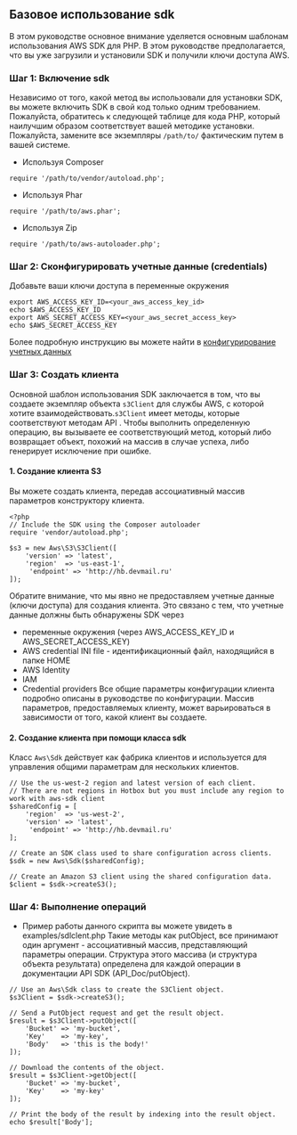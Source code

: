 ## Базовое использование sdk
В этом руководстве основное внимание уделяется основным шаблонам использования AWS SDK для PHP. В этом руководстве предполагается, что вы уже загрузили и установили SDK и получили ключи доступа AWS.

### Шаг 1: Включение sdk
Независимо от того, какой метод вы использовали для установки SDK, вы можете включить SDK в свой код только одним требованием. Пожалуйста, обратитесь к следующей таблице для кода PHP, который наилучшим образом соответствует вашей методике установки. 
Пожалуйста, замените все экземпляры ```/path/to/``` фактическим путем в вашей системе.
* Используя Composer
```
require '/path/to/vendor/autoload.php';
```
* Используя Phar
```
require '/path/to/aws.phar';
```
* Используя Zip
```
require '/path/to/aws-autoloader.php';
```
### Шаг 2:  Сконфигурировать учетные данные (credentials)
Добавьте ваши ключи доступа в переменные окружения
```
export AWS_ACCESS_KEY_ID=<your_aws_access_key_id>
echo $AWS_ACCESS_KEY_ID
export AWS_SECRET_ACCESS_KEY=<your_aws_secret_access_key>
echo $AWS_SECRET_ACCESS_KEY
```
Более подробную инструкцию вы можете найти в [конфигурирование учетных данных](https://github.com/mailru/hit-doc/blob/master/php/Credentials/README.md)

### Шаг 3: Создать клиента
Основной шаблон использования SDK заключается в том, что вы создаете экземпляр объекта ```s3Client``` для службы AWS, с которой хотите взаимодействовать.```s3Client``` имеет методы, которые соответствуют методам API . Чтобы выполнить определенную операцию, вы вызываете ее соответствующий метод, который либо возвращает объект, похожий на массив в случае  успеха, либо генерирует исключение при ошибке.

#### 1. Создание клиента S3
Вы можете создать клиента, передав ассоциативный массив параметров конструктору клиента.
```
<?php
// Include the SDK using the Composer autoloader
require 'vendor/autoload.php';

$s3 = new Aws\S3\S3Client([
    'version' => 'latest',
    'region'  => 'us-east-1',
     'endpoint' => 'http://hb.devmail.ru'
]);
```
Обратите внимание, что мы явно не предоставляем учетные данные (ключи доступа) для создания клиента. Это связано с тем, что учетные данные должны быть обнаружены SDK через
* переменные окружения (через AWS_ACCESS_KEY_ID и AWS_SECRET_ACCESS_KEY)
* AWS credential INI file -  идентификационный файл, находящийся в папке HOME 
* AWS Identity
* IAM
* Credential providers
Все общие параметры конфигурации клиента подробно описаны в руководстве по конфигурации. Массив параметров, предоставляемых клиенту, может варьироваться в зависимости от того, какой клиент вы создаете. 

#### 2. Создание клиента при помощи класса sdk 
Класс ```Aws\Sdk``` действует как фабрика клиентов и используется для управления общими параметрам для нескольких клиентов.
```
// Use the us-west-2 region and latest version of each client.
// There are not regions in Hotbox but you must include any region to work with aws-sdk client 
$sharedConfig = [
    'region'  => 'us-west-2',
    'version' => 'latest',
     'endpoint' => 'http://hb.devmail.ru'
];

// Create an SDK class used to share configuration across clients.
$sdk = new Aws\Sdk($sharedConfig);

// Create an Amazon S3 client using the shared configuration data.
$client = $sdk->createS3();
```
###  Шаг 4: Выполнение операций
* Пример работы данного скрипта вы можете увидеть в examples/sdlclent.php
Такие методы как putObject, все принимают один аргумент - ассоциативный массив, представляющий параметры операции. Структура этого массива (и структура объекта результата) определена для каждой операции в документации API SDK (API_Doc/putObject).
```
// Use an Aws\Sdk class to create the S3Client object.
$s3Client = $sdk->createS3();

// Send a PutObject request and get the result object.
$result = $s3Client->putObject([
    'Bucket' => 'my-bucket',
    'Key'    => 'my-key',
    'Body'   => 'this is the body!'
]);

// Download the contents of the object.
$result = $s3Client->getObject([
    'Bucket' => 'my-bucket',
    'Key'    => 'my-key'
]);

// Print the body of the result by indexing into the result object.
echo $result['Body'];
```
